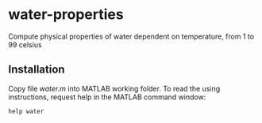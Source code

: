 # water-properties
Compute physical properties of water dependent on temperature, from 1 to 99 celsius
## Installation
Copy file *water.m* into MATLAB working folder. To read the using instructions, request help in the MATLAB command window:
```[matlab]
help water
```
